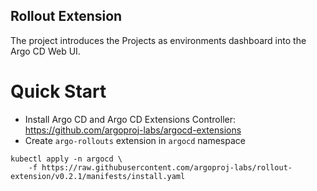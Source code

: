 Rollout Extension
-----------------

The project introduces the Projects as environments dashboard into the Argo CD Web UI.

# Quick Start

- Install Argo CD and Argo CD Extensions Controller: https://github.com/argoproj-labs/argocd-extensions
- Create `argo-rollouts` extension in `argocd` namespace

```
kubectl apply -n argocd \
    -f https://raw.githubusercontent.com/argoproj-labs/rollout-extension/v0.2.1/manifests/install.yaml
```
